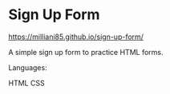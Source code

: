 # Sign Up Form

https://milliani85.github.io/sign-up-form/

A simple sign up form to practice HTML forms.

Languages:

HTML CSS
